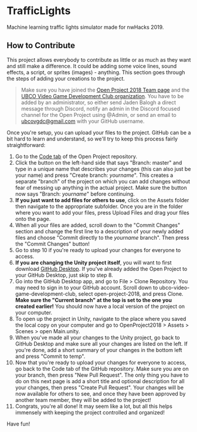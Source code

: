 # TrafficLights
Machine learning traffic lights simulator made for nwHacks 2019.

## How to Contribute
This project allows everybody to contribute as little or as much as they want and still make a difference. It could be adding some voice lines, sound effects, a script, or sprites (images) - anything. This section goes through the steps of adding your creations to the project.

> Make sure you have joined the [Open Project 2018 Team page](https://github.com/orgs/ubco-video-game-development-club/teams/open-project-2018) and the [UBCO Video Game Development Club organization](https://github.com/orgs/ubco-video-game-development-club). You have to be added by an administrator, so either send Jaden Balogh a direct message through Discord, notify an admin in the Discord focused channel for the Open Project using @Admin, or send an email to ubcovgdc@gmail.com with your GitHub username.


Once you're setup, you can upload your files to the project. GitHub can be a bit hard to learn and understand, so we'll try to keep this process fairly straightforward:

1. Go to the [Code tab](https://github.com/ubco-video-game-development-club/open-project-2018) of the Open Project repository.
2. Click the button on the left-hand side that says "Branch: master" and type in a unique name that describes your changes (this can also just be your name) and press "Create branch: *yourname*". This creates a separate "branch" of the project on which you can add changes without fear of messing up anything in the actual project. Make sure the button now says "Branch: *yourname*" before continuing.
3. **If you just want to add files for others to use**, click on the Assets folder then navigate to the appropriate subfolder. Once you are in the folder where you want to add your files, press Upload Files and drag your files onto the page. 
4. When all your files are added, scroll down to the "Commit Changes" section and change the first line to a description of your newly added files and choose "Commit directly to the *yourname* branch". Then press the "Commit Changes" button! 
5. Go to step 10 if you're ready to upload your changes for everyone to access.
6. **If you are changing the Unity project itself**, you will want to first download [GitHub Desktop](https://desktop.github.com/). If you've already added the Open Project to your GitHub Desktop, just skip to step 8.
7. Go into the GitHub Desktop app, and go to File > Clone Repository. You may need to sign in to your GitHub account. Scroll down to ubco-video-game-development-club, select open-project-2018, and press Clone. **Make sure the "Current branch" at the top is set to the one you created earlier!** You should now have a local version of the project on your computer. 
8. To open up the project in Unity, navigate to the place where you saved the local copy on your computer and go to OpenProject2018 > Assets > Scenes > open Main.unity.
9. When you've made all your changes to the Unity project, go back to GitHub Desktop and make sure all your changes are listed on the left. If you're done, add a short summary of your changes in the bottom left and press "Commit to temp".
10. Now that you're ready to upload your changes for everyone to access, go back to the Code tab of the GitHub repository. Make sure you are on your branch, then press "New Pull Request". The only thing you have to do on this next page is add a short title and optional description for all your changes, then press "Create Pull Request". Your changes will be now available for others to see, and once they have been approved by another team member, they will be added to the project!
11. Congrats, you're all done! It may seem like a lot, but all this helps immensely with keeping the project controlled and organized!

Have fun!
